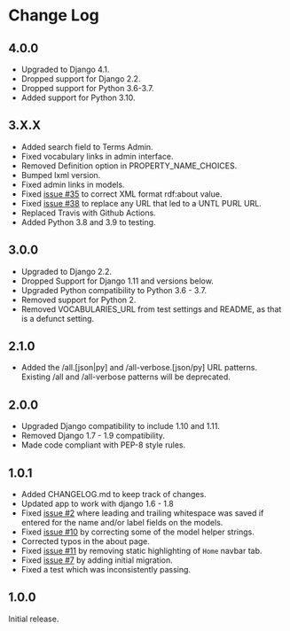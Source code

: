 Change Log
==========

4.0.0
-----
* Upgraded to Django 4.1.
* Dropped support for Django 2.2.
* Dropped support for Python 3.6-3.7.
* Added support for Python 3.10.

3.X.X
-----

* Added search field to Terms Admin.
* Fixed vocabulary links in admin interface.
* Removed Definition option in PROPERTY_NAME_CHOICES.
* Bumped lxml version.
* Fixed admin links in models.
* Fixed [issue #35](https://github.com/unt-libraries/django-controlled-vocabularies/issues/35) to correct XML format rdf:about value.
* Fixed [issue #38](https://github.com/unt-libraries/django-controlled-vocabularies/issues/38) to replace any URL that led to a UNTL PURL URL.
* Replaced Travis with Github Actions.
* Added Python 3.8 and 3.9 to testing.

3.0.0
-----

* Upgraded to Django 2.2.
* Dropped Support for Django 1.11 and versions below.
* Upgraded Python compatibility to Python 3.6 - 3.7.
* Removed support for Python 2.
* Removed VOCABULARIES_URL from test settings and README, as that is a defunct setting.


2.1.0
-----

* Added the /all.[json|py] and /all-verbose.[json/py] URL patterns. Existing /all and /all-verbose patterns will be deprecated.


2.0.0
-----

* Upgraded Django compatibility to include 1.10 and 1.11.
* Removed Django 1.7 - 1.9 compatibility.
* Made code compliant with PEP-8 style rules.


1.0.1
-----

* Added CHANGELOG.md to keep track of changes.
* Updated app to work with django 1.6 - 1.8
* Fixed [issue #2](https://github.com/unt-libraries/django-controlled-vocabularies/issues/2) where leading and
trailing whitespace was saved if entered for the name and/or label fields on the models.
* Fixed [issue #10](https://github.com/unt-libraries/django-controlled-vocabularies/issues/10) by correcting some
of the model helper strings.
* Corrected typos in the about page.
* Fixed [issue #11](https://github.com/unt-libraries/django-controlled-vocabularies/issues/11) by removing static
highlighting of `Home` navbar tab.
* Fixed [issue #7](https://github.com/unt-libraries/django-controlled-vocabularies/issues/7) by adding initial
migration.
* Fixed a test which was inconsistently passing.


1.0.0
-----

Initial release.
